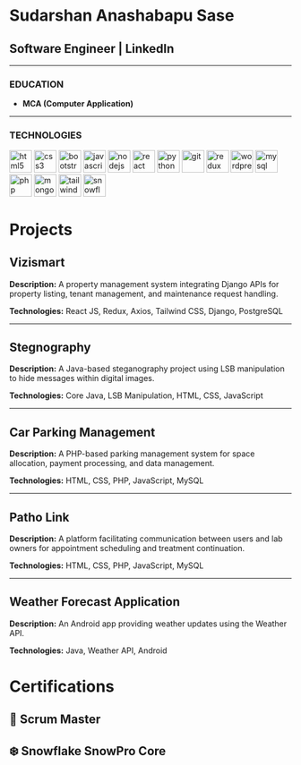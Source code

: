 # Sudarshan Anashabapu Sase

## Software Engineer  |   LinkedIn

---

### EDUCATION

- **MCA (Computer Application)**

---

### TECHNOLOGIES

<p align="left">
  <img src="https://cdn.jsdelivr.net/gh/devicons/devicon/icons/html5/html5-original.svg" height="40" width="40" alt="html5" />
  <img src="https://cdn.jsdelivr.net/gh/devicons/devicon/icons/css3/css3-original.svg" height="40" width="40" alt="css3" />
  <img src="https://cdn.jsdelivr.net/gh/devicons/devicon/icons/bootstrap/bootstrap-original.svg" height="40" width="40" alt="bootstrap" />
  <img src="https://cdn.jsdelivr.net/gh/devicons/devicon/icons/javascript/javascript-original.svg" height="40" width="40" alt="javascript" />
  <img src="https://cdn.jsdelivr.net/gh/devicons/devicon/icons/nodejs/nodejs-original.svg" height="40" width="40" alt="nodejs" />
  <img src="https://cdn.jsdelivr.net/gh/devicons/devicon/icons/react/react-original.svg" height="40" width="40" alt="react" />
  <img src="https://cdn.jsdelivr.net/gh/devicons/devicon/icons/python/python-original.svg" height="40" width="40" alt="python" />
  <img src="https://cdn.jsdelivr.net/gh/devicons/devicon/icons/git/git-original.svg" height="40" width="40" alt="git" />
  <img src="https://cdn.jsdelivr.net/gh/devicons/devicon/icons/redux/redux-original.svg" height="40" width="40" alt="redux" />
  <img src="https://cdn.jsdelivr.net/gh/devicons/devicon/icons/wordpress/wordpress-original.svg" height="40" width="40" alt="wordpress" />
  <img src="https://cdn.jsdelivr.net/gh/devicons/devicon/icons/mysql/mysql-original.svg" height="40" width="40" alt="mysql" />
  <img src="https://cdn.jsdelivr.net/gh/devicons/devicon/icons/php/php-original.svg" height="40" width="40" alt="php" />
  <img src="https://cdn.jsdelivr.net/gh/devicons/devicon/icons/mongodb/mongodb-original.svg" height="40" width="40" alt="mongodb" />
  <img src="https://www.vectorlogo.zone/logos/tailwindcss/tailwindcss-icon.svg" height="40" width="40" alt="tailwind" />
  <img src="https://www.vectorlogo.zone/logos/snowflake/snowflake-icon.svg" height="40" width="40" alt="snowflake" />
</p>


# Projects

## Vizismart
**Description:** A property management system integrating Django APIs for property listing, tenant management, and maintenance request handling.

**Technologies:** React JS, Redux, Axios, Tailwind CSS, Django, PostgreSQL

---

## Stegnography
**Description:** A Java-based steganography project using LSB manipulation to hide messages within digital images.

**Technologies:** Core Java, LSB Manipulation, HTML, CSS, JavaScript

---

## Car Parking Management
**Description:** A PHP-based parking management system for space allocation, payment processing, and data management.

**Technologies:** HTML, CSS, PHP, JavaScript, MySQL

---

## Patho Link
**Description:** A platform facilitating communication between users and lab owners for appointment scheduling and treatment continuation.

**Technologies:** HTML, CSS, PHP, JavaScript, MySQL

---

## Weather Forecast Application
**Description:** An Android app providing weather updates using the Weather API.

**Technologies:** Java, Weather API, Android


# Certifications

## 🏅 Scrum Master  

## ❄️ Snowflake SnowPro Core  
